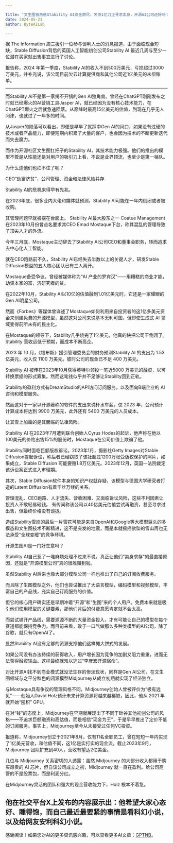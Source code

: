 ```yaml
---

title: '文生图独角兽Stability AI资金燃尽，欠债1亿刀正寻求卖身，开源AI公司还好吗？'
date: 2024-05-21
author: ByteAILab

---
```


据 The Information 周三援引一位参与谈判人士的消息报道，由于面临现金短缺，Stable Diffusion背后的英国人工智能初创公司Stability AI 最近几周与至少一位潜在买家就出售事宜进行了讨论。

报告称，2024 年第一季度，Stability AI的收入不到500万美元，亏损超过3000万美元，并补充说，该公司目前欠云计算提供商和其他公司近1亿美元的未偿账单。

---


而Stability AI不是第一家揭不开锅的Gen AI独角兽。曾经在ChatGPT刚刚发布之时就已经爆火的AI营销工具Jasper AI，就已经因为没有核心技术能力，在ChatGPT爆火之后就急速陨落。从巅峰时最高15亿美元的估值，到现在几乎无人问津，也就过了一年多的时间。

从Jasper的陨落可以看出，即便是早早了就踩中Gen AI的风口，如果没有过硬的技术或者产品能力，即便短期内积累了大量的客户，也会因为技术的不断更新迭代而失去魔力。

而作为开源社区文生图扛把子的Stability AI，其技术能力极强。他们的推出的模型不管是从性能还是对用户的吸引力上看，不说是业界顶流，也至少是第一梯队。

为什么连他们也扛不住了呢？

CEO“劫富济贫”，公司管理、资金和法律风险并存

Stability AI的危机来得早有先兆。

在2023年底，很多业内大佬和媒体就预测，Stability AI可能在一年内倒闭或者被收购。

其管理问题早就被摆在台面上。 Stability AI最大股东之一 Coatue Management 在2023年10月份曾点名要求其CEO Emad Mostaque下台，称其混乱的管理导致了顶尖人才的外流。

今年三月底，Mostaque主动辞去了Stability AI公司CEO和董事会职务，转而追求去中心化人工智能。

就在CEO跑路前不久，Stability AI已经失去半数以上的关键人才，研发Stable Diffusion模型的五人核心团队已有三人离开。

Mostaque备受争议，曾经被媒体称为“AI 产业的罗宾汉”——用糟糕的商业才能，劫资本家的富，济研究者的贫。

在2022年10月，Stability AI以10亿的估值融到1.01亿美元时，它还是一家耀眼的Gen AI明星公司。

然而《Forbes》等媒体曾详述了Mostaque如何利用来自投资者的这1亿多美元资金来创建免费的开源模型，虽然这对公司来说基本无利可图，但却使生成式 AI 领域变得前所未有的民主化。

在Mostaque的领导下，Stability几乎烧完了1亿美元，他真的快把公司干倒闭了。Stability 营收远低于预期，而成本不断高企。

2023 年 10 月，《福布斯》援引管理委员会的财务预测Stability AI 的支出为 1.53 亿美元，收入仅 1100 万美元。彼时公司的现金已不足 400 万美元。

Stability AI 被传在2023年10月获得英特尔领投一笔近5000 万美元的融资，以可转换票据的形式筹集。然而这笔钱似乎并不足够让Stability回到正轨。

Stability的盈利方式有DreamStudio的API访问订阅服务，以及面向B端企业的 AI 咨询和模型服务。

然而这对于一家以开源著称的软件的支出来说杯水车薪。仅 2023 年，公司预计计算成本将达到 9900 万美元，此外还有 5400 万美元的人员成本。

让其雪上加霜的是其面临的法律风险。

Stability AI 在2023年7月遭到联合创始人Cyrus Hodes的起诉，他声称在他以100美元的价格出售15%的股份时，Mostaque在公司价值上欺骗了他。

Stability同时面临巨额版权诉讼。2023年1月，摄影社Getty Images对Stable Diffusion提起诉讼，称后者已经窃取了该社超过1200万张受版权保护的照片，如果成立，Stable Diffusion 可能要赔1.8万亿美元。2023年12月，英国一法院裁定该诉讼案正式进入审理期。

其次，Stable Diffusion软件本身的知识产权就存疑，该模型与德国大学研究者打造的Latent Diffusion有着千丝万缕的关系。

管理混乱、CEO跑路、人才流失、营收困难、又面临诉讼风险，这些不利因素让投资人不敢轻易砸钱。 有传闻称该公司以40亿美元估值尝试再融资，甚至寻求过出售，但最终价格没有谈拢。

造成Stability雪崩的最后一片雪花可能是来自OpenAI和Google等大模型巨头的多模态和文生图技术不断精进，这不是突发的地震，而是本就摇摇欲坠的雪山再也无法承受“全球变暖”的竞争环境。

开源生图AI是一门好生意吗？

Stability AI自己惹了一堆麻烦处理不过来不说，真正让他们“卖身求存”的最直接原因，还就是“开源模型公司”真的很难赚到钱。

虽然Stability AI后来也像大部分模型公司一样也推出了自己的订阅收费服务。

而且除了生图模型之外，他们也尝试推出了大语言模型，编码模型和视频模型，丰富自己的产品线，充实自己订阅服务的价值。

但它的核心用户确实还是早期冲着“开源”和“生图”来的个人用户。免费本来就是吸引他们使用模型的关键要素，那他们背后的付费意愿肯定就不会太高。

而尝试铺开产品线，需要源源不断的大量资金投入，才有可能让自己的模型在每个赛道都能保持竞争力。而目前来看，敢于一口气做那么多种类模型的AI公司，除了谷歌，就只有OpenAI了。

显然Stability AI没有足够的资源支撑他们这样摊大饼式的发展。

如果公司没有办法持续的获得收入，用户增长因为竞争的加剧又阻力重重，进而无法获得融资输血。这样最终就难以逃过“李彦宏开源宿命”。

对比开源AI找不到商业模式就没法生存的惨淡现状，同样是Gen AI公司，在文生图领域与之平分秋色的闭源模型Midjourney从成立初期就实现了经济独立。

与Mostaque具有争议的管理风格不同，Midjourney创始人曾被评价为“极有远见”——创始人David Holz预计未来计算资源将越来越稀缺，因此，他从 2021 年就开始“囤积” GPU。

在对“钱”的态度上，Midjourney在早期就展现出了不同于硅谷其他初创公司的风格——不追求巨额融资和高估值，而是相信“现金为王”，于是早早推出了定价不低的订阅服务。事实上，Midjourney至今从未接受过任何VC投资。

报道称，Midjourney创立于2021年8月，仅有11名全职员工，曾在短短一年内实现了1亿美元营收，和估值不同，这1亿是实打实的现金流。截止2023年9月，Midjourney 团队扩充到40人，营收有望达2亿美金。

几位与 Midjourney 关系密切的人透露：虽然 Midjourney 的大部分收入都用于购买昂贵的 AI 芯片，但自该公司成立之初，Midjourney 就一直在盈利。给公司高管的不是股票包，而是利润分红。

在Midjourney灵活的团队和强大的现金营收能力下，Holz 根本不着急。

他在社交平台X上发布的内容展示出：他希望大家心态好、睡得饱，而自己最近最要紧的事情是看科幻小说，以及给网友安利科幻小说。
---
感谢阅读！如果您对AI的更多资讯感兴趣，可以查看更多AI文章：[GPTNB](https://gptnb.com)。